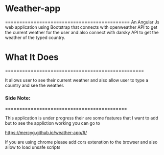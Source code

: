 # Weather-app

============================================
 An Angular Js web application using Bootstrap that connects with openweather API to get the current weather for the user and also connect with darsky API to get the weather of the typed country. 


# What It Does
=================================================

It allows user to see their current weather and also allow user to type a country and see  the weather. 

### Side Note: 
===========================================

This application is under progress their are some features that I want to add but to see the appliction working you can go to

https://mercyg.github.io/weather-app/#/ 

If you are using chrome please add cors extenstion to the browser and also allow to load unsafe scripts 